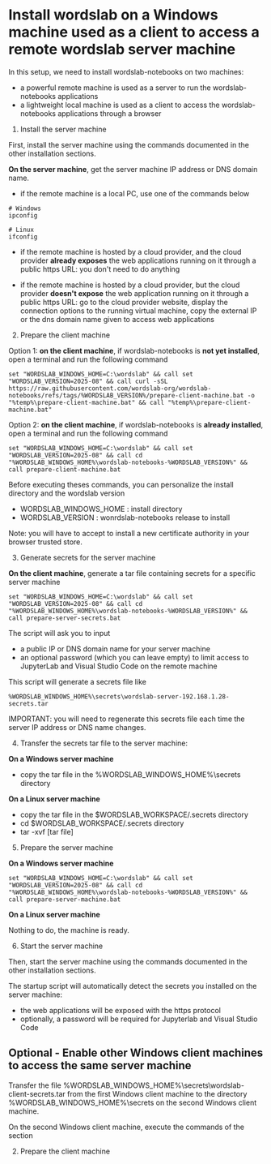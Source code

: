 # Install wordslab on a Windows machine used as a client to access a remote wordslab server machine

In this setup, we need to install wordslab-notebooks on two machines:
- a powerful remote machine is used as a server to run the wordslab-notebooks applications  
- a lightweight local machine is used as a client to access the wordslab-notebooks applications through a browser

1. Install the server machine

First, install the server machine using the commands documented in the other installation sections.

**On the server machine**, get the server machine IP address or DNS domain name.

- if the remote machine is a local PC, use one of the commands below

```shell
# Windows
ipconfig

# Linux
ifconfig
```

- if the remote machine is hosted by a cloud provider, and the cloud provider **already exposes** the web applications running on it through a public https URL: you don't need to do anything

- if the remote machine is hosted by a cloud provider, but the cloud provider **doesn't expose** the web application running on it through a public https URL: go to the cloud provider website, display the connection options to the running virtual machine, copy the external IP or the dns domain name given to access web applications

2. Prepare the client machine

Option 1: **on the client machine**, if wordslab-notebooks is **not yet installed**, open a terminal and run the following command

```shell
set "WORDSLAB_WINDOWS_HOME=C:\wordslab" && call set "WORDSLAB_VERSION=2025-08" && call curl -sSL https://raw.githubusercontent.com/wordslab-org/wordslab-notebooks/refs/tags/%WORDSLAB_VERSION%/prepare-client-machine.bat -o "%temp%\prepare-client-machine.bat" && call "%temp%\prepare-client-machine.bat"
```

Option 2: **on the client machine**, if wordslab-notebooks is **already installed**, open a terminal and run the following command

```shell
set "WORDSLAB_WINDOWS_HOME=C:\wordslab" && call set "WORDSLAB_VERSION=2025-08" && call cd "%WORDSLAB_WINDOWS_HOME%\wordslab-notebooks-%WORDSLAB_VERSION%" && call prepare-client-machine.bat
```

Before executing theses commands, you can personalize the install directory and the wordslab version
- WORDSLAB_WINDOWS_HOME : install directory
- WORDSLAB_VERSION : wonrdslab-notebooks release to install

Note: you will have to accept to install a new certificate authority in your browser trusted store.

3. Generate secrets for the server machine

**On the client machine**, generate a tar file containing secrets for a specific server machine

```shell
set "WORDSLAB_WINDOWS_HOME=C:\wordslab" && call set "WORDSLAB_VERSION=2025-08" && call cd "%WORDSLAB_WINDOWS_HOME%\wordslab-notebooks-%WORDSLAB_VERSION%" && call prepare-server-secrets.bat
```

The script will ask you to input
- a public IP or DNS domain name for your server machine
- an optional password (which you can leave empty) to limit access to JupyterLab and Visual Studio Code on the remote machine

This script will generate a secrets file like

```
%WORDSLAB_WINDOWS_HOME%\secrets\wordslab-server-192.168.1.28-secrets.tar
```

IMPORTANT: you will need to regenerate this secrets file each time the server IP address or DNS name changes.

4. Transfer the secrets tar file to the server machine:

**On a Windows server machine**
- copy the tar file in the %WORDSLAB_WINDOWS_HOME%\secrets directory

**On a Linux server machine**
- copy the tar file in the $WORDSLAB_WORKSPACE/.secrets directory
- cd $WORDSLAB_WORKSPACE/.secrets directory
- tar -xvf [tar file]

5. Prepare the server machine

**On a Windows server machine**

```shell
set "WORDSLAB_WINDOWS_HOME=C:\wordslab" && call set "WORDSLAB_VERSION=2025-08" && call cd "%WORDSLAB_WINDOWS_HOME%\wordslab-notebooks-%WORDSLAB_VERSION%" && call prepare-server-machine.bat
```

**On a Linux server machine**

Nothing to do, the machine is ready.

6. Start the server machine

Then, start the server machine using the commands documented in the other installation sections.

The startup script will automatically detect the secrets you installed on the server machine:
- the web applications will be exposed with the https protocol
- optionally, a password will be required for Jupyterlab and Visual Studio Code

## Optional - Enable other Windows client machines to access the same server machine

Transfer the file %WORDSLAB_WINDOWS_HOME%\secrets\wordslab-client-secrets.tar from the first Windows client machine to the directory %WORDSLAB_WINDOWS_HOME%\secrets on the second Windows client machine.

On the second Windows client machine, execute the commands of the section 

2. Prepare the client machine